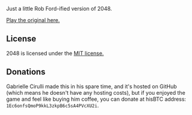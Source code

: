 Just a little Rob Ford-ified version of 2048. 

[Play the original here.](http://gabrielecirulli.github.io/2048/)

## License
2048 is licensed under the [MIT license.](https://github.com/gabrielecirulli/2048/blob/master/LICENSE.txt)

## Donations
Gabrielle Cirulli made this in his spare time, and it's hosted on GitHub (which means he doesn't have any hosting costs), but if you enjoyed the game and feel like buying him coffee, you can donate at hisBTC address: `1Ec6onfsQmoP9kkL3zkpB6c5sA4PVcXU2i`. 

